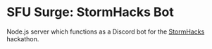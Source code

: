 # SFU Surge: StormHacks Bot

Node.js server which functions as a Discord bot for the [StormHacks](https://stormhacks.com/) hackathon.
